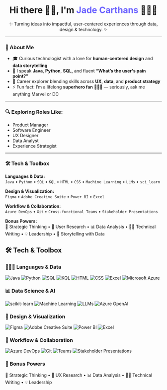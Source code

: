 <!-- GitHub Profile README -->

<h1 align="center">Hi there 👋🏾, I'm <span style="color:#6C63FF;">Jade Carthans</span> 👩🏾‍💻</h1>

<p align="center">
✨ Turning ideas into impactful, user-centered experiences through data, design & technology. ✨  
</p>

---

### 🧭 About Me

- 🎓 Curious technologist with a love for **human-centered design** and **data storytelling**
- 💬 I speak **Java**, **Python**, **SQL**, and fluent **“What’s the user's pain point?”**
- 🎯 Career explorer blending skills across **UX**, **data**, and **product strategy**
- ⚡️ Fun fact: I’m a lifelong **superhero fan** 🦸🏾‍♀️ — seriously, ask me anything Marvel or DC

---

### 🔍 Exploring Roles Like:
- Product Manager
- Software Engineer
- UX Designer
- Data Analyst
- Experience Strategist

---

### 🛠️ Tech & Toolbox

**Languages & Data:**  
`Java` • `Python` • `SQL` • `KQL` • `HTML` • `CSS` • `Machine Learning` • `LLMs` • `sci_learn`

**Design & Visualization:**  
`Figma` • `Adobe Creative Suite` • `Power BI` • `Excel` 

**Workflow & Collaboration:**  
`Azure DevOps` • `Git` • `Cross-functional Teams` • `Stakeholder Presentations`

**Bonus Powers:**  
🧠 Strategic Thinking • 🎯 User Research • 📊 Data Analysis • ✍🏾 Technical Writing • 💡 Leadership • 📕 Storytelling with Data



## 🛠️ Tech & Toolbox

### 🧑🏾‍💻 Languages & Data

![Java](https://img.shields.io/badge/Java-%23ED8B00?style=flat&logo=java&logoColor=white)
![Python](https://img.shields.io/badge/Python-3670A0?style=flat&logo=python&logoColor=ffdd54)
![SQL](https://img.shields.io/badge/SQL-%2300f?style=flat&logo=sqlite&logoColor=white)
![KQL](https://img.shields.io/badge/KQL-0078D4?style=flat&logo=microsoft&logoColor=white)
![HTML](https://img.shields.io/badge/HTML5-E34F26?style=flat&logo=html5&logoColor=white)
![CSS](https://img.shields.io/badge/CSS3-1572B6?style=flat&logo=css3&logoColor=white)
![Excel](https://img.shields.io/badge/Excel-217346?style=flat&logo=microsoft-excel&logoColor=white)
![Microsoft Azure](https://img.shields.io/badge/Microsoft%20Azure-0089D6?style=flat&logo=microsoft-azure&logoColor=white)



### 📊 Data Science & AI

![scikit-learn](https://img.shields.io/badge/Scikit--Learn-F7931E?style=flat&logo=scikit-learn&logoColor=white)
![Machine Learning](https://img.shields.io/badge/Machine%20Learning-%2300C853?style=flat&logo=Google&logoColor=white)
![LLMs](https://img.shields.io/badge/LLMs-%236463FF?style=flat&logo=openai&logoColor=white)
![Azure OpenAI](https://img.shields.io/badge/Azure%20OpenAI-0066CC?style=flat&logo=openai&logoColor=white)


### 🎨 Design & Visualization

![Figma](https://img.shields.io/badge/Figma-F24E1E?style=flat&logo=figma&logoColor=white)
![Adobe Creative Suite](https://img.shields.io/badge/Adobe-FF0000?style=flat&logo=adobe&logoColor=white)
![Power BI](https://img.shields.io/badge/Power%20BI-F2C811?style=flat&logo=powerbi&logoColor=black)
![Excel](https://img.shields.io/badge/Excel-217346?style=flat&logo=microsoft-excel&logoColor=white)

### 🚀 Workflow & Collaboration

![Azure DevOps](https://img.shields.io/badge/Azure%20DevOps-0078D7?style=flat&logo=azuredevops&logoColor=white)
![Git](https://img.shields.io/badge/Git-F05032?style=flat&logo=git&logoColor=white)
![Teams](https://img.shields.io/badge/Cross--Functional%20Teams-%234B4B4B?style=flat&logo=teams&logoColor=white)
![Stakeholder Presentations](https://img.shields.io/badge/Stakeholder%20Comms-%23FF6F61?style=flat&logo=slides&logoColor=white)

### 🌟 Bonus Powers

🧠 Strategic Thinking • 🎯 UX Research • 📊 Data Analysis • ✍🏾 Technical Writing • 💡 Leadership

